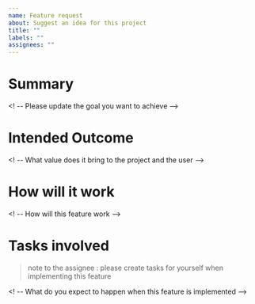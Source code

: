 ```yaml
---
name: Feature request
about: Suggest an idea for this project
title: ""
labels: ""
assignees: ""
---
```


# Summary

<! -- Please update the goal you want to achieve -->

# Intended Outcome

<! -- What value does it bring to the project and the user -->

# How will it work

<! -- How will this feature work -->

# Tasks involved

> note to the assignee : please create tasks for yourself when implementing this feature

<! -- What do you expect to happen when this feature is implemented -->
